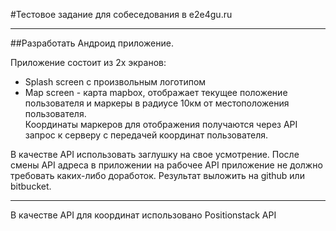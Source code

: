 #Тестовое задание для собеседования в e2e4gu.ru
***
##Разработать Андроид приложение.  
  
Приложение состоит из 2х экранов:  
* Splash screen с произвольным логотипом  
* Map screen - карта mapbox, отображает текущее положение пользователя и маркеры в радиусе 10км от местоположения пользователя.  
Координаты маркеров для отображения получаются через API запрос к серверу с передачей координат пользователя.  
  
В качестве API использовать заглушку на свое усмотрение. После смены API адреса в приложении на рабочее API приложение не должно требовать каких-либо доработок.
Результат выложить на github или bitbucket.  

***
В качестве API для координат использовано Positionstack API